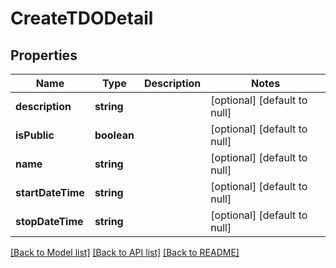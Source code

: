 # CreateTDODetail

## Properties
Name | Type | Description | Notes
------------ | ------------- | ------------- | -------------
**description** | **string** |  | [optional] [default to null]
**isPublic** | **boolean** |  | [optional] [default to null]
**name** | **string** |  | [optional] [default to null]
**startDateTime** | **string** |  | [optional] [default to null]
**stopDateTime** | **string** |  | [optional] [default to null]

[[Back to Model list]](../README.md#documentation-for-models) [[Back to API list]](../README.md#documentation-for-api-endpoints) [[Back to README]](../README.md)


